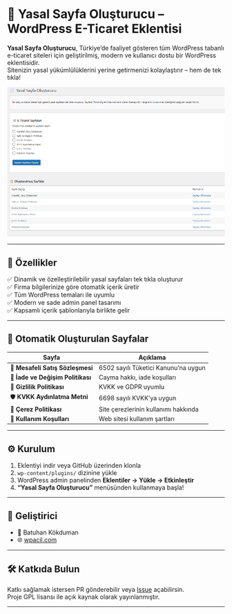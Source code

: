 # 📄 Yasal Sayfa Oluşturucu – WordPress E-Ticaret Eklentisi

**Yasal Sayfa Oluşturucu**, Türkiye’de faaliyet gösteren tüm WordPress tabanlı e-ticaret siteleri için geliştirilmiş, modern ve kullanıcı dostu bir WordPress eklentisidir.  
Sitenizin yasal yükümlülüklerini yerine getirmenizi kolaylaştırır – hem de tek tıkla!

![Yasal Sayfa Oluşturucu – Admin Panel Görseli](https://github.com/batuhankokduman/yasal-sayfa-olusturucu/blob/main/ekran-goruntusu.png)

---

## 🚀 Özellikler

✅ Dinamik ve özelleştirilebilir yasal sayfaları tek tıkla oluşturur  
✅ Firma bilgilerinize göre otomatik içerik üretir  
✅ Tüm WordPress temaları ile uyumlu  
✅ Modern ve sade admin panel tasarımı  
✅ Kapsamlı içerik şablonlarıyla birlikte gelir  

---

## 📁 Otomatik Oluşturulan Sayfalar

| Sayfa                         | Açıklama |
|------------------------------|----------|
| 📜 **Mesafeli Satış Sözleşmesi** | 6502 sayılı Tüketici Kanunu’na uygun |
| 🔄 **İade ve Değişim Politikası** | Cayma hakkı, iade koşulları |
| 🔐 **Gizlilik Politikası**         | KVKK ve GDPR uyumlu |
| 🛡️ **KVKK Aydınlatma Metni**       | 6698 sayılı KVKK’ya uygun |
| 🍪 **Çerez Politikası**           | Site çerezlerinin kullanımı hakkında |
| 📘 **Kullanım Koşulları**         | Web sitesi kullanım şartları |

---

## ⚙️ Kurulum

1. Eklentiyi indir veya GitHub üzerinden klonla  
2. `wp-content/plugins/` dizinine yükle  
3. WordPress admin panelinden **Eklentiler → Yükle → Etkinleştir**  
4. **“Yasal Sayfa Oluşturucu”** menüsünden kullanmaya başla!

---

## 🧩 Geliştirici

- 👤 Batuhan Kökduman  
- 🌐 [wpacil.com](https://wpacil.com)

---

## 🛠️ Katkıda Bulun

Katkı sağlamak istersen PR gönderebilir veya [Issue](https://github.com/batuhankkdmn/yasal-sayfa-olusturucu/issues) açabilirsin.  
Proje GPL lisansı ile açık kaynak olarak yayınlanmıştır.

---

